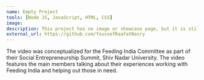 ```yaml
---
name: Empty Project
tools: [Node JS, JavaScript, HTML, CSS]
image:
description: This project has no image or showcase page, but it is still a beautiful project inside out!
external_url: https://github.com/YoussefRaafatNasry
---
```

The video was conceptualized for the Feeding India Committee as part of their Social Entrepreneurship Summit, Shiv Nadar University. The video features the main members talking about their experiences working with Feeding India and helping out those in need.

